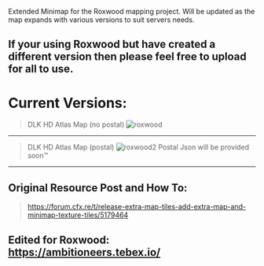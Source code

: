 Extended Minimap for the Roxwood mapping project. Will be updated as the map expands with various versions to suit servers needs.


If your using Roxwood but have created a different version then please feel free to upload for all to use.
---------

# Current Versions:
> DLK HD Atlas Map (no postal) ![roxwood](https://github.com/Manliketjb/ExtraMapTiles/assets/82594996/122b98fe-0f9a-44af-8190-5bf27e886b68)
---------
> DLK HD Atlas Map (postal) ![roxwood2](https://github.com/Manliketjb/ExtraMapTiles/assets/82594996/d019144e-5fb4-466a-9f30-80df9ac06108)
> Postal Json will be provided soon™
---------

## Original Resource Post and How To: 
> https://forum.cfx.re/t/release-extra-map-tiles-add-extra-map-and-minimap-texture-tiles/5179464

## Edited for Roxwood: https://ambitioneers.tebex.io/
